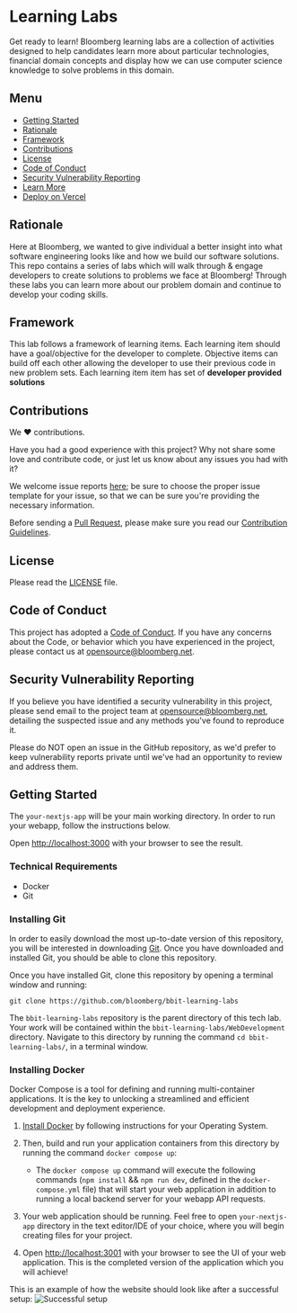 # Learning Labs

Get ready to learn! Bloomberg learning labs are a collection of activities designed to help candidates learn more about particular technologies, financial domain concepts and display how we can use computer science knowledge to solve problems in this domain.

## Menu

- [Getting Started](#getting-started)
- [Rationale](#rationale)
- [Framework](#Framework)
- [Contributions](#contributions)
- [License](#license)
- [Code of Conduct](#code-of-conduct)
- [Security Vulnerability Reporting](#security-vulnerability-reporting)
- [Learn More](#learn-more)
- [Deploy on Vercel](#deploy-on-vercel)

## Rationale

Here at Bloomberg, we wanted to give individual a better insight into what software engineering looks like and how we build our software solutions. This repo contains a series of labs which will walk through & engage developers to create solutions to problems we face at Bloomberg! Through these labs you can learn more about our problem domain and continue to develop your coding skills.

## Framework

This lab follows a framework of learning items. Each learning item should have a goal/objective for the developer to complete. Objective items can build off each other allowing the developer to use their previous code in new problem sets. Each learning item item has set of **developer provided solutions**

## Contributions

We :heart: contributions.

Have you had a good experience with this project? Why not share some love and contribute code, or just let us know about any issues you had with it?

We welcome issue reports [here](../../issues); be sure to choose the proper issue template for your issue, so that we can be sure you're providing the necessary information.

Before sending a [Pull Request](../../pulls), please make sure you read our
[Contribution Guidelines](https://github.com/bloomberg/.github/blob/master/CONTRIBUTING.md).

## License

Please read the [LICENSE](LICENSE) file.

## Code of Conduct

This project has adopted a [Code of Conduct](https://github.com/bloomberg/.github/blob/master/CODE_OF_CONDUCT.md).
If you have any concerns about the Code, or behavior which you have experienced in the project, please
contact us at opensource@bloomberg.net.

## Security Vulnerability Reporting

If you believe you have identified a security vulnerability in this project, please send email to the project
team at opensource@bloomberg.net, detailing the suspected issue and any methods you've found to reproduce it.

Please do NOT open an issue in the GitHub repository, as we'd prefer to keep vulnerability reports private until
we've had an opportunity to review and address them.

## Getting Started

The `your-nextjs-app` will be your main working directory. In order to run your webapp, follow the instructions below.

Open [http://localhost:3000](http://localhost:3000) with your browser to see the result.

### Technical Requirements
- Docker
- Git

### Installing Git

In order to easily download the most up-to-date version of this repository, you will be interested in downloading [Git](https://git-scm.com/downloads). Once you have downloaded and installed Git, you should be able to clone this repository.

Once you have installed Git, clone this repository by opening a terminal window and running:
```
git clone https://github.com/bloomberg/bbit-learning-labs
```

The `bbit-learning-labs` repository is the parent directory of this tech lab. Your work will be contained within the `bbit-learning-labs/WebDevelopment` directory. Navigate to this directory by running the command `cd bbit-learning-labs/`, in a terminal window.

### Installing Docker

Docker Compose is a tool for defining and running multi-container applications. It is the key to unlocking a streamlined and efficient development and deployment experience.

1. [Install Docker](https://docs.docker.com/get-docker/) by following instructions for your Operating System.

2. Then, build and run your application containers from this directory by running the command `docker compose up`:
    * The `docker compose up` command will execute the following commands (`npm install` && `npm run dev`, defined in the `docker-compose.yml` file) that will start your web application in addition to running a local backend server for your webapp API requests.

3. Your web application should be running. Feel free to open `your-nextjs-app` directory in the text editor/IDE of your choice, where you will begin creating files for your project.

4. Open [http://localhost:3001](http://localhost:3001) with your browser to see the UI of your web application. This is the completed version of the application which you will achieve!

This is an example of how the website should look like after a successful setup:
![Successful setup](Webapp-After-Setup.png)
